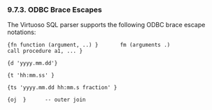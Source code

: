 <div>

<div>

<div>

<div>

### 9.7.3. ODBC Brace Escapes

</div>

</div>

</div>

The Virtuoso SQL parser supports the following ODBC brace escape
notations:

``` screen
{fn function (argument, ..) }       fm (arguments .)
call procedure a1, ... }

{d 'yyyy.mm.dd'}

{t 'hh:mm.ss' }

{ts 'yyyy.mm.dd hh:mm.s fraction' }

{oj  }      -- outer join
```

</div>

